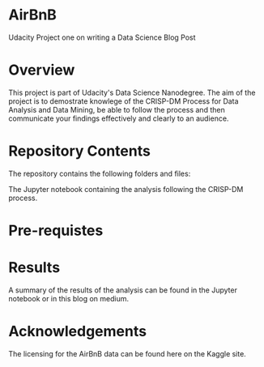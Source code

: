 # AirBnB
Udacity Project one on writing a Data Science Blog Post

# Overview
This project is part of Udacity's Data Science Nanodegree. 
The aim of the project is to demostrate knowlege of the CRISP-DM Process for Data Analysis and Data Mining, be able to follow the process and then communicate your findings effectively and clearly to an audience.

# Repository Contents
The repository contains the following folders and files:

The Jupyter notebook containing the analysis following the CRISP-DM process.

# Pre-requistes


# Results
A summary of the results of the analysis can be found in the Jupyter notebook or in this blog on medium.

# Acknowledgements
The licensing for the AirBnB data can be found here on the Kaggle site.

